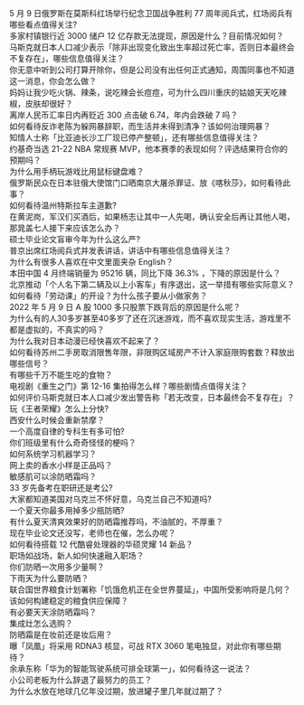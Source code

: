 5 月 9 日俄罗斯在莫斯科红场举行纪念卫国战争胜利 77 周年阅兵式，红场阅兵有哪些看点值得关注?  
多家村镇银行近 3000 储户 12 亿存款无法提现，原因是什么？目前情况如何？  
马斯克就日本人口减少表示「除非出现变化致出生率超过死亡率，否则日本最终会不复存在」，哪些信息值得关注？  
你无意中听到公司打算开除你，但是公司没有出任何正式通知，周围同事也不知道这一消息，你会怎么做？  
妈妈让我少吃火锅、辣条，说吃辣会长痘痘，可为什么四川重庆的姑娘天天吃辣椒，皮肤却很好？  
离岸人民币汇率日内再贬近 300 点击破 6.74，年内会跌破 7 吗？  
如何看待反诈老陈为躲网暴辞职，而生活并未得到清净？该如何治理网暴？  
知情人士称「比亚迪长沙工厂现已停产整顿」，还有哪些信息值得关注？  
约基奇当选 21-22 NBA 常规赛 MVP，他本赛季的表现如何？评选结果符合你的预期吗？  
为什么用手柄玩游戏比用鼠标键盘难？  
俄罗斯民众在日本驻俄大使馆门口晒南京大屠杀罪证、放《喀秋莎》，如何看待此事？  
如何看待温州特斯拉车主道歉?  
在黄泥岗，军汉们买酒后，如果杨志让其中一人先喝，确认安全后再让其他人喝，那晁盖七人接下来应该怎么办？  
硕士毕业论文盲审今年为什么这么严?  
普京出席红场阅兵式并发表讲话，讲话中有哪些信息值得关注？  
为什么有很多人喜欢在中文里面夹杂 English？  
本田中国 4 月终端销量为 95216 辆，同比下降 36.3% ，下降的原因是什么？  
北京推动「个人名下第二辆及以上小客车」有序退出，这一举措有哪些实际意义？  
如何看待「劳动课」的开设？为什么孩子要从小做家务？  
2022 年 5 月 9 日 A 股 1000 多只股票下跌背后的原因是什么呢？  
为什么有的人30多岁甚至40多岁了还在沉迷游戏，而不喜欢现实生活，游戏里不都是虚拟的，不真实的吗？  
为什么我对日本动漫已经快喜欢不起来了？  
如何看待苏州二手房取消限售年限，非限购区域房产不计入家庭限购套数？释放出哪些信号？  
有哪些千万不能生吃的食物？  
电视剧《重生之门》第 12-16 集拍得怎么样？哪些剧情点值得关注？  
如何评价马斯克就日本人口减少发出警告称「若无改变，日本最终会不复存在」？  
玩《王者荣耀》怎么上分快?  
西安什么时候会重新禁摩？  
一个高度自律的专科生有多可怕?  
你们班级里有什么奇奇怪怪的梗吗？  
如何系统学习机器学习？  
网上卖的香水小样是正品吗？  
敏感肌可以涂防晒霜吗？  
33 岁先备考在职研还是考公?  
大家都知道美国对乌克兰不怀好意，乌克兰自己不知道吗?  
一个夏天你最多用掉多少瓶防晒?  
有什么夏天清爽效果好的防晒霜推荐吗，不油腻的，不厚重？  
现在毕业论文还没写，老师也在催，怎么办呢？  
如何看待搭载 12 代酷睿处理器的华硕灵耀 14 新品？  
职场如战场，新人如何快速融入职场？  
你们防晒一次用多少量啊？  
下雨天为什么要防晒？  
联合国世界粮食计划署称「饥饿危机正在全世界蔓延」，中国所受影响将是几何？该如何构建稳定的粮食供应保障？  
有必要天天涂防晒霜吗？  
集成灶怎么选购？  
防晒霜是在妆前还是妆后用？  
曝「凤凰」将采用 RDNA3 核显，可战 RTX 3060 笔电独显，对此你有哪些期待？  
余承东称「华为的智能驾驶系统可排全球第一」，如何看待这一说法？  
小公司老板为什么辞退了最努力的员工？  
为什么水放在地球几亿年没过期，放进罐子里几年就过期了？  
